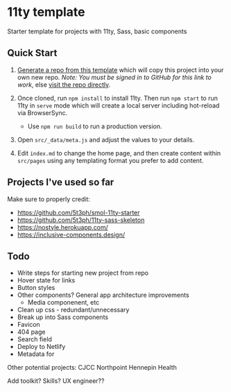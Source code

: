 # 11ty template
Starter template for projects with 11ty, Sass, basic components

## Quick Start

1. [Generate a repo from this template](https://github.com/ahart14/template/generate) which will copy this project into your own new repo. _Note: You must be signed in to GitHub for this link to work_, else [visit the repo directly](https://github.com/ahart14/template/).

1. Once cloned, run `npm install` to install 11ty. Then run `npm start` to run 11ty in `serve` mode which will create a local server including hot-reload via BrowserSync.

   - Use `npm run build` to run a production version.

1. Open `src/_data/meta.js` and adjust the values to your details.

1. Edit `index.md` to change the home page, and then create content within `src/pages` using any templating format you prefer to add content.

## Projects I've used so far
Make sure to properly credit:
- https://github.com/5t3ph/smol-11ty-starter
- https://github.com/5t3ph/11ty-sass-skeleton
- https://nostyle.herokuapp.com/
- https://inclusive-components.design/

## Todo 
- Write steps for starting new project from repo
- Hover state for links
- Button styles
- Other components? General app architecture improvements
  - Media componenent, etc 
- Clean up css - redundant/unnecessary
- Break up into Sass components
- Favicon
- 404 page
- Search field
- Deploy to Netlify
- Metadata for <head>


Other potential projects: 
CJCC
Northpoint
Hennepin Health

Add toolkit? Skills? 
UX engineer??